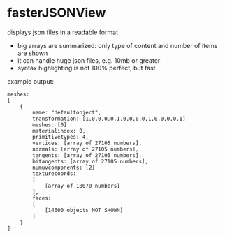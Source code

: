 # fasterJSONView
displays json files in a readable format

- big arrays are summarized: only type of content and number of items are shown 
- it can handle huge json files, e.g. 10mb or greater
- syntax highlighting is not 100% perfect, but fast

example output:
```
meshes: 
[
    {
        name: "defaultobject",
        transformation: [1,0,0,0,0,1,0,0,0,0,1,0,0,0,0,1]
        meshes: [0]
        materialindex: 0,
        primitivetypes: 4,
        vertices: [array of 27105 numbers],
        normals: [array of 27105 numbers],
        tangents: [array of 27105 numbers],
        bitangents: [array of 27105 numbers],
        numuvcomponents: [2]
        texturecoords: 
        [
            [array of 18070 numbers]
        ],
        faces: 
        [
            [14600 objects NOT SHOWN]
        ]
    }
]
```
